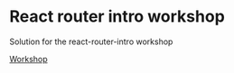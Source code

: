 # React router intro workshop

Solution for the react-router-intro workshop

[Workshop](http://wakaworkshops.surge.sh/workshop/react-router-intro/slides/0)
